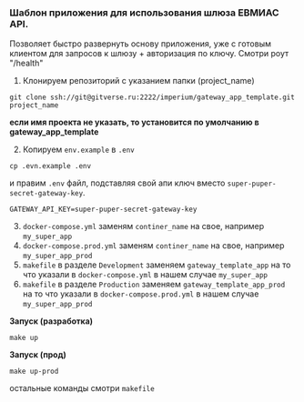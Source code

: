 ### Шаблон приложения для использования шлюза ЕВМИАС API.
Позволяет быстро развернуть основу приложения, уже с готовым клиентом для запросов к шлюзу + авторизация по ключу. Смотри роут "/health"

1. Клонируем репозиторий с указанием папки (project_name)
```commandline
git clone ssh://git@gitverse.ru:2222/imperium/gateway_app_template.git project_name
```
**если имя проекта не указать, то установится по умолчанию в gateway_app_template**

2. Копируем `env.example` в `.env`
```commandline
cp .evn.example .env
```

и правим `.env` файл, подставляя свой апи ключ вместо `super-puper-secret-gateway-key`.
```
GATEWAY_API_KEY=super-puper-secret-gateway-key
```
3. `docker-compose.yml`  заменям `continer_name` на свое, например `my_super_app`
4. `docker-compose.prod.yml`  заменям `continer_name` на свое, например `my_super_app_prod`
5. `makefile` в разделе `Development` заменяем `gateway_template_app` на то что указали в `docker-compose.yml` в нашем случае `my_super_app`
6.  `makefile` в разделе `Production` заменяем `gateway_template_app_prod` на то что указали в `docker-compose.prod.yml` в нашем случае `my_super_app_prod`


**Запуск (разработка)**
```commandline
make up
```

**Запуск (прод)**
```
make up-prod
```

остальные команды смотри `makefile`